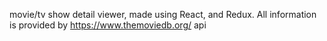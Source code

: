 movie/tv show detail viewer, made using React, and Redux. All information is provided by https://www.themoviedb.org/ api
